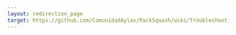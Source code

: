 ```yaml
---
layout: redirection_page
target: https://github.com/ComunidadAylas/PackSquash/wiki/Troubleshooting-pack-processing-errors#png-decode-error-invalid-image-width
---
```


